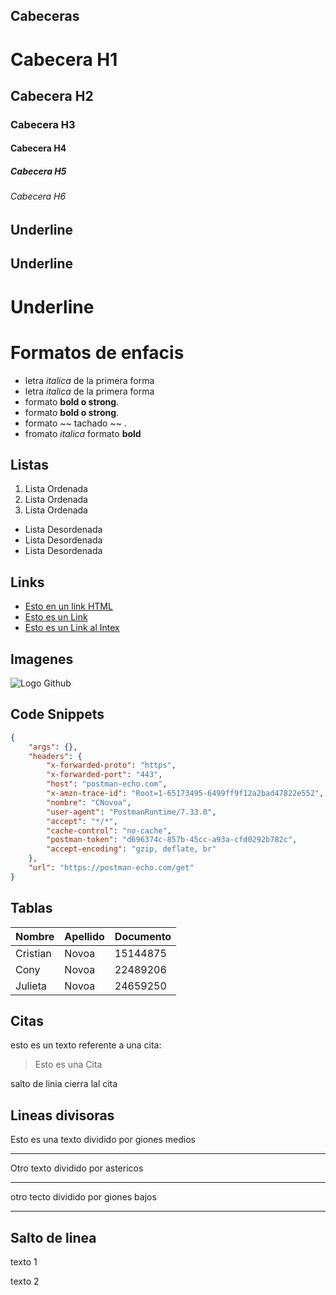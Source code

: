 ## Cabeceras
# Cabecera H1
## Cabecera H2
### Cabecera H3
#### Cabecera H4
##### Cabecera H5
###### Cabecera H6
## Underline 

Underline 
---------
Underline 
=========
# Formatos de enfacis 
- letra *italica* de la primera forma
- letra _italica_ de la primera forma
- formato **bold o strong**.
- formato __bold o strong__.
- formato ~~ tachado ~~ .
- fromato *italica* formato **bold**

## Listas
1. Lista Ordenada
2. Lista Ordenada
3. Lista Ordenada
- Lista Desordenada
- Lista Desordenada
- Lista Desordenada

## Links

- <a href= "http://www.google.com">Esto en un link HTML </a>
- [Esto es un Link ](http://www.google.com)
- [Esto es un Link al Intex](index.htm)

## Imagenes
![Logo Github](https://allvectorlogo.com/img/2021/12/github-logo-vector.png)

## Code Snippets
``` JSON
{
    "args": {},
    "headers": {
        "x-forwarded-proto": "https",
        "x-forwarded-port": "443",
        "host": "postman-echo.com",
        "x-amzn-trace-id": "Root=1-65173495-6499ff9f12a2bad47822e552",
        "nombre": "CNovoa",
        "user-agent": "PostmanRuntime/7.33.0",
        "accept": "*/*",
        "cache-control": "no-cache",
        "postman-token": "d696374c-857b-45cc-a93a-cfd0292b782c",
        "accept-encoding": "gzip, deflate, br"
    },
    "url": "https://postman-echo.com/get"
}
```
## Tablas
|Nombre|Apellido|Documento|
|------|--------|---------|
|Cristian|Novoa|15144875|
|Cony|Novoa|22489206|
|Julieta|Novoa|24659250|

## Citas
esto es un texto referente a una cita:
> Esto es una Cita

salto de linia cierra lal cita

## Lineas divisoras 

Esto es una texto dividido por giones medios 

---

Otro texto dividido por astericos

***

otro tecto dividido por giones bajos

___ 


## Salto de linea 

texto 1

texto 2
